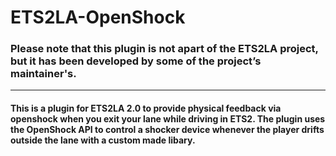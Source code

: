 # ETS2LA-OpenShock
### Please note that this plugin is not apart of the ETS2LA project, but it has been developed by some of the project’s maintainer's.

-------------------------------------------------------------------------------------------------------------------------------------------------------------------------------------------

#### This is a plugin for ETS2LA 2.0 to provide physical feedback via openshock when you exit your lane while driving in ETS2. The plugin uses the OpenShock API to control a shocker device whenever the player drifts outside the lane with a custom made libary.





